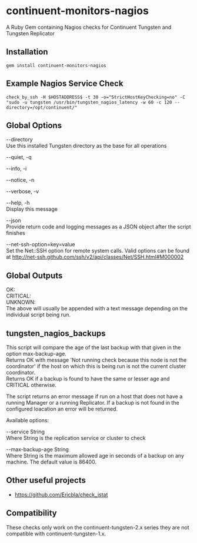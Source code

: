 continuent-monitors-nagios
==========================

A Ruby Gem containing Nagios checks for Continuent Tungsten and Tungsten Replicator

## Installation 

```gem install continuent-monitors-nagios```

## Example Nagios Service Check

```
check_by_ssh -H $HOSTADDRESS$ -t 30 -o="StrictHostKeyChecking=no" -C "sudo -u tungsten /usr/bin/tungsten_nagios_latency -w 60 -c 120 --directory=/opt/continuent/"
```

## Global Options

--directory  
Use this installed Tungsten directory as the base for all operations

--quiet, -q

--info, -i

--notice, -n

--verbose, -v

--help, -h  
Display this message

--json                      
Provide return code and logging messages as a JSON object after the script finishes

--net-ssh-option=key=value  
Set the Net::SSH option for remote system calls. Valid options can be found at http://net-ssh.github.com/ssh/v2/api/classes/Net/SSH.html#M000002

## Global Outputs

OK:  
CRITICAL:   
UNKNOWN:    
The above will usually be appended with a text message depending on the individual script being run.

## tungsten_nagios_backups
This script will compare the age of the last backup with that given in the option max-backup-age.  
Returns OK with message 'Not running check because this node is not the coordinator' if the host on which this is being run is not the current cluster coordinator.  
Returns OK if a backup is found to have the same or lesser age and CRITICAL otherwise.

The script returns an error message if run on a host that does not have a running Manager or a running Replicator.
If a backup is not found in the configured loacation an error will be returned.

Available options:

--service String  
Where String is the replication service or cluster to check

--max-backup-age String  
Where String is the maximum allowed age in seconds of a backup on any machine. The default value is 86400.


## Other useful projects

* https://github.com/Ericbla/check_jstat

## Compatibility
These checks only work on the continuent-tungsten-2.x series they are not compatible with continuent-tungsten-1.x.

